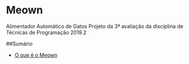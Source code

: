 # Meown 
Alimentador Automático de Gatos
Projeto da 3ª avaliação da disciplina de Técnicas de Programação 2019.2

##Sumário 
* [O que é o Meown](https://github.com/AnneSaint/Meown#o-que-%C3%A9-o-meown)
